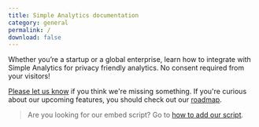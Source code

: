 ```yaml
---
title: Simple Analytics documentation
category: general
permalink: /
download: false
---
```


Whether you’re a startup or a global enterprise, learn how to integrate with Simple Analytics for privacy friendly analytics. No consent required from your visitors!

[Please let us know](https://simpleanalytics.com/feedback) if you think we're missing something. If you're curious about our upcoming features, you should check out our [roadmap](https://simpleanalytics.com/roadmap).

> Are you looking for our embed script? Go to [how to add our script](/script).

<img class="drawing" src="https://assets.simpleanalytics.com/images/drawings/cookie-jar.png" alt="">
